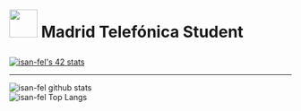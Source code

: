 # <p scolor="silver"> <img src="https://raw.githubusercontent.com/kube/vscode-42header/master/42.png" width=50> Madrid Telefónica Student </p>

[![isan-fel's 42 stats](https://badge42.herokuapp.com/api/stats/isan-fel?privacyEmail=true)](https://github.com/JaeSeoKim/badge42)

---

![isan-fel github stats](https://github-readme-stats.vercel.app/api?username=isan-fel&bg_color=7f7fd5,86a8e7,91eac9&title_color=fff&text_color=fff)
<br>
![isan-fel Top Langs](https://github-readme-stats.vercel.app/api/top-langs/?username=isan-fel&layout=compact&bg_color=7f7fd5,86a8e7,91eac9&title_color=fff&text_color=fff)
